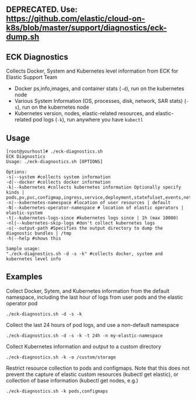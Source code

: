 ## DEPRECATED.  Use:  https://github.com/elastic/cloud-on-k8s/blob/master/support/diagnostics/eck-dump.sh


## ECK Diagnostics

Collects Docker, System and Kubernetes level information from ECK for Elastic Support Team

- Docker ps,info,images, and container stats (`-d`), run on the kubernetes node
- Various System Information (OS, processes, disk, network, SAR stats) (`-s`), run on the kubernetes node
- Kubernetes version, nodes, elastic-related resources, and elastic-related pod logs (`-k`), run anywhere you have `kubectl`



## Usage

```
[root@yourhost]# ./eck-diagnostics.sh
ECK Diagnostics
Usage: ./eck-diagnostics.sh [OPTIONS]

Options:
-s|--system #collects system information
-d|--docker #collects docker information
-k|--kubernetes #collects kubernetes information Optionally specify kinds | pods,pv,pvc,configmap,ingress,service,deployment,statefulset,events,networkpolicies
-n|--kubernetes-namespace #location of user resources | default
-N|--kubernetes-operator-namespace # location of elastic operators | elastic-system
-t|--kubernetes-logs-since #kubernetes logs since | 1h (max 10000)
-nl|--kubernetes-skip-logs #don't collect kubernetes logs
-o|--output-path #Specifies the output directory to dump the diagnostic bundles | /tmp
-h|--help #shows this

Sample usage:
"./eck-diagnostics.sh -d -s -k" #collects docker, system and kubernetes level info
```

## Examples

Collect Docker, Sytem, and Kubernetes information from the default namespace, including the last hour of logs from user pods and the elastic operator pod

```
./eck-diagnostics.sh -d -s -k
```

Collect the last 24 hours of pod logs, and use a non-default namespace

```
./eck-diagnostics.sh -d -s -k -t 24h -n my-elastic-namespace 
```

Collect Kubernetes information and output to a custom directory 

```
./eck-diagnostics.sh -k -o /custom/storage   
```

Restrict resource collection to pods and configmaps.  Note that this does not prevent the capture of elastic custom resources (kubectl get elastic), or collection of base information (kubectl get nodes, e.g.)

```
./eck-diagnostics.sh -k pods,configmaps
```
